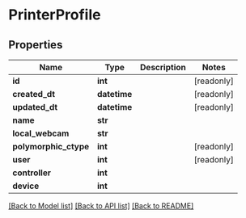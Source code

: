 # PrinterProfile


## Properties
Name | Type | Description | Notes
------------ | ------------- | ------------- | -------------
**id** | **int** |  | [readonly] 
**created_dt** | **datetime** |  | [readonly] 
**updated_dt** | **datetime** |  | [readonly] 
**name** | **str** |  | 
**local_webcam** | **str** |  | 
**polymorphic_ctype** | **int** |  | [readonly] 
**user** | **int** |  | [readonly] 
**controller** | **int** |  | 
**device** | **int** |  | 

[[Back to Model list]](../README.md#documentation-for-models) [[Back to API list]](../README.md#documentation-for-api-endpoints) [[Back to README]](../README.md)


